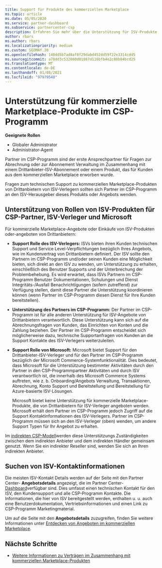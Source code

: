 ```yaml
---
title: Support für Produkte des kommerziellen Marketplace
ms.topic: article
ms.date: 05/05/2020
ms.service: partner-dashboard
ms.subservice: partnercenter-csp
description: Erfahren Sie mehr über die Unterstützung für ISV-Produkte von Drittanbietern oder Abonnements im kommerziellen Marketplace des CSP-Programms.
author: rbars
ms.author: rbars
ms.localizationpriority: medium
ms.custom: SEOMAY.20
ms.openlocfilehash: 140dd5b7ad8af0f29dabd452dd59f22e3314cdd5
ms.sourcegitcommit: a78dd3c532860d01867d116bfb4e2c88b84bcd25
ms.translationtype: MT
ms.contentlocale: de-DE
ms.lasthandoff: 01/08/2021
ms.locfileid: "97979548"
---
```

# <a name="support-for-commercial-marketplace-products-in-the-csp-program"></a>Unterstützung für kommerzielle Marketplace-Produkte im CSP-Programm


**Geeignete Rollen**

- Globaler Administrator
- Administrator-Agent

Partner im CSP-Programm sind der erste Ansprechpartner für Fragen zur Abrechnung oder zur Abonnement Verwaltung im Zusammenhang mit einem Drittanbieter-ISV-Abonnement oder einem Produkt, das für Kunden aus dem kommerziellen Marketplace erworben wurde.

Fragen zum technischen Support zu kommerziellen Marketplace-Produkten von Drittanbietern von ISV-Verlegern sollten sich Partner im CSP-Programm an den ISV-Herausgeber dieses Produkts oder Angebots wenden.

## <a name="support-roles-of-isv-products-for-csp-partners-isv-publishers-and-microsoft"></a>Unterstützung von Rollen von ISV-Produkten für CSP-Partner, ISV-Verleger und Microsoft

Für kommerzielle Marketplace-Angebote oder Einkäufe von ISV-Produkten oder-angeboten von Drittanbietern:

- **Support Rolle des ISV-Verlegers:** ISVs bieten ihren Kunden technischen Support und Service Level-Verpflichtungen bezüglich Ihres Angebots, wie im Kundenvertrag von Drittanbietern definiert. Der ISV sollte den Partnern im CSP-Programm und/oder seinen Kunden eine Möglichkeit bieten, sich direkt an den ISV zu wenden, um Unterstützung zu erhalten, einschließlich des Benutzer Supports und der Unterbrechung der Problembehebung. Es wird erwartet, dass ISVs Partnern im CSP-Programm Benutzer Dokumentationen, Schulungen und Dienst Integritäts-/Ausfall Benachrichtigungen (sofern zutreffend) zur Verfügung stellen, damit diese Partner die Unterstützung koordinieren können (wenn Partner im CSP-Programm diesen Dienst für Ihre Kunden bereitstellen).

- **Unterstützung des Partners im CSP-Programm:** Der Partner im CSP-Programm ist für alle anderen Unterstützung für ISV-Angebote von Drittanbietern verantwortlich. Diese Unterstützung kann sich auf die Abrechnungsfragen von Kunden, das Einrichten von Konten und die Zahlung beziehen. Der Partner im CSP-Programm entscheidet sich möglicherweise dazu, technische Supportanfragen von Kunden an die Support Kontakte des ISV-Verlegers weiterzuleiten.

- **Support Rolle von Microsoft:** Microsoft bietet Support für den Drittanbieter-ISV-Verleger und für den Partner im CSP-Programm bezüglich der Microsoft Commerce-Systemfunktionalität. Dies bedeutet, dass Microsoft für die Unterstützung bestimmter Aktivitäten durch den Partner in den CSP-Programmpartner Aktivitäten und durch ISV verantwortlich ist, die innerhalb des Microsoft Commerce Systems auftreten, wie z. b. Onboarding/Angebots Verwaltung, Transaktionen, Abrechnung, Konto Support und Bereitstellung und Bereitstellung für Azure-basierte ISV-Lösungen.

    Microsoft bietet keine Unterstützung für kommerzielle Marketplace-Produkte, die von Drittanbietern für ISV-Verleger angeboten werden. Microsoft erhält dem Partner im CSP-Programm jedoch Zugriff auf die Support Kontaktinformationen des ISV-Verlegers. Partner im CSP-Programm müssen sich an den ISV-Verleger (oben) wenden, um andere Support Typen für Ihr Angebot zu erhalten.

Im [indirekten CSP-Modell](csp-overview.md#indirect-model)werden diese Unterstützungs Zuständigkeiten zwischen dem indirekten Anbieter und dem indirekten Händler gemeinsam genutzt. Wenn Sie ein indirekter Reseller sind, wenden Sie sich an Ihren indirekten Anbieter.

## <a name="how-to-find-isv-contact-information"></a>Suchen von ISV-Kontaktinformationen

Die meisten ISV-Kontakt Details werden auf der Seite mit den Partner Center- **Angebotsdetails** angezeigt, die im Partner Center- [Dashboard](https://partner.microsoft.com/dashboard)verfügbar sind. Dies umfasst einen technischen Kontakt für den ISV, den Kundensupport und alle CSP-Programm Kontakte. Die Informationen, die hier von ISV bereitgestellt werden, enthalten u. u. auch eine Benutzerdokumentation, Vertriebsinformationen und einen Link zu CSP-Programm Marketingmaterial.

Um auf die Seite mit den **Angebotsdetails** zuzugreifen, finden Sie weitere Informationen unter [Entdecken von Angeboten im kommerziellen Marketplace](csp-commercial-marketplace-discover.md#view-marketplace-offers-in-partner-center).

## <a name="next-steps"></a>Nächste Schritte

- [Weitere Informationen zu Verträgen im Zusammenhang mit kommerziellen Marketplace-Produkten](csp-commercial-marketplace-contracting.md)
